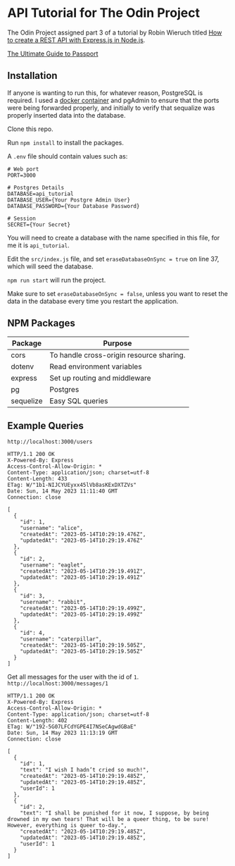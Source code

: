 # API Tutorial for The Odin Project

The Odin Project assigned part 3 of a tutorial by Robin Wieruch titled [How to create a REST API with Express.js in Node.js](https://www.robinwieruch.de/node-express-server-rest-api/).

[The Ultimate Guide to Passport](https://dev.to/zachgoll/the-ultimate-guide-to-passport-js-k2l)

## Installation

If anyone is wanting to run this, for whatever reason, PostgreSQL is required. I used a [docker container](https://hub.docker.com/_/postgres) and pgAdmin to ensure that the ports were being forwarded properly, and initially to verify that sequalize was properly inserted data into the database.

Clone this repo.

Run `npm install` to install the packages.

A `.env` file should contain values such as:

```
# Web port
PORT=3000

# Postgres Details
DATABASE=api_tutorial
DATABASE_USER={Your Postgre Admin User}
DATABASE_PASSWORD={Your Database Password}

# Session
SECRET={Your Secret}
```

You will need to create a database with the name specified in this file, for me it is `api_tutorial`.

Edit the `src/index.js` file, and set `eraseDatabaseOnSync = true` on line 37, which will seed the database.

`npm run start` will run the project.

Make sure to set `eraseDatabaseOnSync = false`, unless you want to reset the data in the database every time you restart the application.

## NPM Packages

| Package   | Purpose                                  |
| --------- | ---------------------------------------- |
| cors      | To handle cross-origin resource sharing. |
| dotenv    | Read environment variables               |
| express   | Set up routing and middleware            |
| pg        | Postgres                                 |
| sequelize | Easy SQL queries                         |

## Example Queries

`http://localhost:3000/users`

```
HTTP/1.1 200 OK
X-Powered-By: Express
Access-Control-Allow-Origin: *
Content-Type: application/json; charset=utf-8
Content-Length: 433
ETag: W/"1b1-NIJCYUEyxx45lVb8asKExDXTZVs"
Date: Sun, 14 May 2023 11:11:40 GMT
Connection: close

[
  {
    "id": 1,
    "username": "alice",
    "createdAt": "2023-05-14T10:29:19.476Z",
    "updatedAt": "2023-05-14T10:29:19.476Z"
  },
  {
    "id": 2,
    "username": "eaglet",
    "createdAt": "2023-05-14T10:29:19.491Z",
    "updatedAt": "2023-05-14T10:29:19.491Z"
  },
  {
    "id": 3,
    "username": "rabbit",
    "createdAt": "2023-05-14T10:29:19.499Z",
    "updatedAt": "2023-05-14T10:29:19.499Z"
  },
  {
    "id": 4,
    "username": "caterpillar",
    "createdAt": "2023-05-14T10:29:19.505Z",
    "updatedAt": "2023-05-14T10:29:19.505Z"
  }
]
```

Get all messages for the user with the id of `1`.
`http://localhost:3000/messages/1`

```
HTTP/1.1 200 OK
X-Powered-By: Express
Access-Control-Allow-Origin: *
Content-Type: application/json; charset=utf-8
Content-Length: 402
ETag: W/"192-5G07LFCdYGPE4I7NSeCAgwdGBaE"
Date: Sun, 14 May 2023 11:13:19 GMT
Connection: close

[
  {
    "id": 1,
    "text": "I wish I hadn’t cried so much!",
    "createdAt": "2023-05-14T10:29:19.485Z",
    "updatedAt": "2023-05-14T10:29:19.485Z",
    "userId": 1
  },
  {
    "id": 2,
    "text": "I shall be punished for it now, I suppose, by being drowned in my own tears! That will be a queer thing, to be sure! However, everything is queer to-day.",
    "createdAt": "2023-05-14T10:29:19.485Z",
    "updatedAt": "2023-05-14T10:29:19.485Z",
    "userId": 1
  }
]
```
